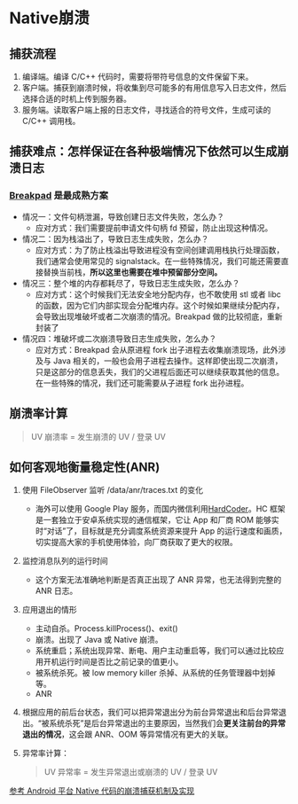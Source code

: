 Native崩溃
===
## 捕获流程
1. 编译端。编译 C/C++ 代码时，需要将带符号信息的文件保留下来。
2. 客户端。捕获到崩溃时候，将收集到尽可能多的有用信息写入日志文件，然后选择合适的时机上传到服务器。
3. 服务端。读取客户端上报的日志文件，寻找适合的符号文件，生成可读的 C/C++ 调用栈。

## 捕获难点：怎样保证在各种极端情况下依然可以生成崩溃日志
### [Breakpad](http://chromium.googlesource.com/breakpad/breakpad/+/master) 是最成熟方案
* 情况一：文件句柄泄漏，导致创建日志文件失败，怎么办？
	* 应对方式：我们需要提前申请文件句柄 fd 预留，防止出现这种情况。
* 情况二：因为栈溢出了，导致日志生成失败，怎么办？
	* 应对方式：为了防止栈溢出导致进程没有空间创建调用栈执行处理函数，我们通常会使用常见的 signalstack。在一些特殊情况，我们可能还需要直接替换当前栈，**所以这里也需要在堆中预留部分空间。**
* 情况三：整个堆的内存都耗尽了，导致日志生成失败，怎么办？
	* 应对方式：这个时候我们无法安全地分配内存，也不敢使用 stl 或者 libc 的函数，因为它们内部实现会分配堆内存。这个时候如果继续分配内存，会导致出现堆破坏或者二次崩溃的情况。Breakpad 做的比较彻底，重新封装了
* 情况四：堆破坏或二次崩溃导致日志生成失败，怎么办？
	* 应对方式：Breakpad 会从原进程 fork 出子进程去收集崩溃现场，此外涉及与 Java 相关的，一般也会用子进程去操作。这样即使出现二次崩溃，只是这部分的信息丢失，我们的父进程后面还可以继续获取其他的信息。在一些特殊的情况，我们还可能需要从子进程 fork 出孙进程。

## 崩溃率计算
> UV 崩溃率 = 发生崩溃的 UV / 登录 UV

## 如何客观地衡量稳定性(ANR)
1. 使用 FileObserver 监听 /data/anr/traces.txt 的变化
	* 海外可以使用 Google Play 服务，而国内微信利用[HardCoder](https://mp.weixin.qq.com/s/9Z8j3Dv_5jgf7LDQHKA0NQ?)。HC 框架是一套独立于安卓系统实现的通信框架，它让 App 和厂商 ROM 能够实时“对话”了，目标就是充分调度系统资源来提升 App 的运行速度和画质，切实提高大家的手机使用体验，向厂商获取了更大的权限。
2. 监控消息队列的运行时间
	* 这个方案无法准确地判断是否真正出现了 ANR 异常，也无法得到完整的 ANR 日志。
3. 应用退出的情形
	* 主动自杀。Process.killProcess()、exit()
	* 崩溃。出现了 Java 或 Native 崩溃。
	* 系统重启；系统出现异常、断电、用户主动重启等，我们可以通过比较应用开机运行时间是否比之前记录的值更小。
	* 被系统杀死。被 low memory killer 杀掉、从系统的任务管理器中划掉等。
	* ANR
4. 根据应用的前后台状态，我们可以把异常退出分为前台异常退出和后台异常退出。“被系统杀死”是后台异常退出的主要原因，当然我们会**更关注前台的异常退出的情况**，这会跟 ANR、OOM 等异常情况有更大的关联。
5. 异常率计算：

	> UV 异常率 = 发生异常退出或崩溃的 UV / 登录 UV



[参考 Android 平台 Native 代码的崩溃捕获机制及实现](https://mp.weixin.qq.com/s/g-WzYF3wWAljok1XjPoo7w?)